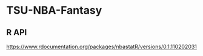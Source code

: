# TSU-NBA-Fantasy

## R API
  https://www.rdocumentation.org/packages/nbastatR/versions/0.1.110202031
